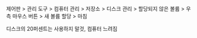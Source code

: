 제어판 > 관리 도구 > 컴퓨터 관리 > 저장소 > 디스크 관리 > 할당되지 않은 볼륨 > 우측 마우스 버튼 > 새 볼륨 할당 > 마침

디스크의 20퍼센트는 사용하지 말것, 컴퓨터 느려짐